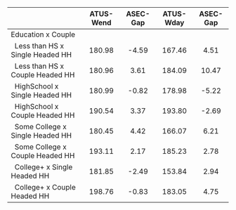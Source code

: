 
|                      |    ATUS-Wend |     ASEC-Gap |    ATUS-Wday |     ASEC-Gap |
| -------------------- | :----------: | :----------: | :----------: | :----------: |
| Education x Couple   |              |              |              |              |
| &nbsp;&nbsp;Less than HS x Single Headed HH |       180.98 |        -4.59 |       167.46 |         4.51 |
| &nbsp;&nbsp;Less than HS x Couple Headed HH |       180.96 |         3.61 |       184.09 |        10.47 |
| &nbsp;&nbsp;HighSchool x Single Headed HH |       180.99 |        -0.82 |       178.98 |        -5.22 |
| &nbsp;&nbsp;HighSchool x Couple Headed HH |       190.54 |         3.37 |       193.80 |        -2.69 |
| &nbsp;&nbsp;Some College x Single Headed HH |       180.45 |         4.42 |       166.07 |         6.21 |
| &nbsp;&nbsp;Some College x Couple Headed HH |       193.11 |         2.17 |       185.23 |         2.78 |
| &nbsp;&nbsp;College+ x Single Headed HH |       181.85 |        -2.49 |       153.84 |         2.94 |
| &nbsp;&nbsp;College+ x Couple Headed HH |       198.76 |        -0.83 |       183.05 |         4.75 |

